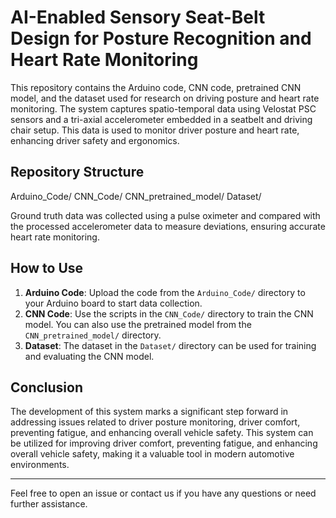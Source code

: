 # AI-Enabled Sensory Seat-Belt Design for Posture Recognition and Heart Rate Monitoring

This repository contains the Arduino code, CNN code, pretrained CNN model, and the dataset used for research on driving posture and heart rate monitoring. The system captures spatio-temporal data using Velostat PSC sensors and a tri-axial accelerometer embedded in a seatbelt and driving chair setup. This data is used to monitor driver posture and heart rate, enhancing driver safety and ergonomics.

## Repository Structure

Arduino_Code/
CNN_Code/
CNN_pretrained_model/
Dataset/

Ground truth data was collected using a pulse oximeter and compared with the processed accelerometer data to measure deviations, ensuring accurate heart rate monitoring.

## How to Use

1. **Arduino Code**: Upload the code from the `Arduino_Code/` directory to your Arduino board to start data collection.
2. **CNN Code**: Use the scripts in the `CNN_Code/` directory to train the CNN model. You can also use the pretrained model from the `CNN_pretrained_model/` directory.
3. **Dataset**: The dataset in the `Dataset/` directory can be used for training and evaluating the CNN model.

## Conclusion

The development of this system marks a significant step forward in addressing issues related to driver posture monitoring, driver comfort, preventing fatigue, and enhancing overall vehicle safety. This system can be utilized for improving driver comfort, preventing fatigue, and enhancing overall vehicle safety, making it a valuable tool in modern automotive environments.

---

Feel free to open an issue or contact us if you have any questions or need further assistance.